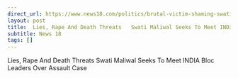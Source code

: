 ```yaml
---
direct_url: https://www.news18.com/politics/brutal-victim-shaming-swati-maliwal-seeks-india-bloc-leaders-meeting-on-aap-aide-assault-case-8936140.html
layout: post
title:  Lies, Rape And Death Threats   Swati Maliwal Seeks To Meet INDIA Bloc Leaders Over Assault Case
subtitle: News 18
tags: []
---
```


 Lies, Rape And Death Threats   Swati Maliwal Seeks To Meet INDIA Bloc Leaders Over Assault Case
